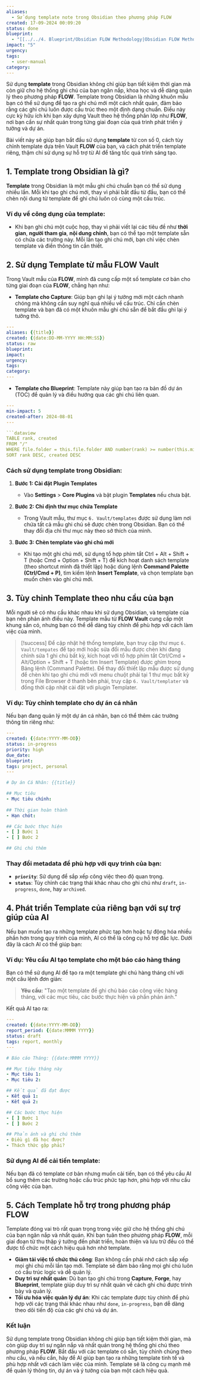 ```yaml
---
aliases:
  - Sử dụng template note trong Obsidian theo phương pháp FLOW
created: 17-09-2024 00:09:20
status: done
blueprint:
  - "[[../../4. Blueprint/Obsidian FLOW Methodology|Obsidian FLOW Methodology]]"
impact: "5"
urgency: 
tags:
  - user-manual
category:
---
```

Sử dụng **template** trong Obsidian không chỉ giúp bạn tiết kiệm thời gian mà còn giữ cho hệ thống ghi chú của bạn ngăn nắp, khoa học và dễ dàng quản lý theo phương pháp **FLOW**. Template trong Obsidian là những khuôn mẫu bạn có thể sử dụng để tạo ra ghi chú mới một cách nhất quán, đảm bảo rằng các ghi chú luôn được cấu trúc theo một định dạng chuẩn. Điều này cực kỳ hữu ích khi bạn xây dựng Vault theo hệ thống phân lớp như **FLOW**, nơi bạn cần sự nhất quán trong từng giai đoạn của quá trình phát triển ý tưởng và dự án.

Bài viết này sẽ giúp bạn bắt đầu sử dụng **template** từ con số 0, cách tùy chỉnh template dựa trên Vault **FLOW** của bạn, và cách phát triển template riêng, thậm chí sử dụng sự hỗ trợ từ AI để tăng tốc quá trình sáng tạo.

## **1. Template trong Obsidian là gì?**

**Template** trong Obsidian là một mẫu ghi chú chuẩn bạn có thể sử dụng nhiều lần. Mỗi khi tạo ghi chú mới, thay vì phải bắt đầu từ đầu, bạn có thể chèn nội dung từ template để ghi chú luôn có cùng một cấu trúc.

### **Ví dụ về công dụng của template:**

- Khi bạn ghi chú một cuộc họp, thay vì phải viết lại các tiêu đề như **thời gian**, **người tham gia**, **nội dung chính**, bạn có thể tạo một template sẵn có chứa các trường này. Mỗi lần tạo ghi chú mới, bạn chỉ việc chèn template và điền thông tin cần thiết.

## **2. Sử dụng Template từ mẫu FLOW Vault**

Trong Vault mẫu của **FLOW**, mình đã cung cấp một số template cơ bản cho từng giai đoạn của **FLOW**, chẳng hạn như:

- **Template cho Capture**: Giúp bạn ghi lại ý tưởng mới một cách nhanh chóng mà không cần suy nghĩ quá nhiều về cấu trúc. Chỉ cần chèn template và bạn đã có một khuôn mẫu ghi chú sẵn để bắt đầu ghi lại ý tưởng thô.

```yaml
---
aliases: {{title}}
created: {{date:DD-MM-YYYY HH:MM:SS}}
status: raw
blueprint:
impact: 
urgency: 
tags:
category: 
---    
```

- **Template cho Blueprint**: Template này giúp bạn tạo ra bản đồ dự án (TOC) để quản lý và điều hướng qua các ghi chú liên quan.

```yaml
---
min-impact: 5
created-after: 2024-08-01
---

```dataview
TABLE rank, created
FROM "/"
WHERE file.folder = this.file.folder AND number(rank) >= number(this.min-rank) AND date(created, "dd-MM-yyyy HH:mm:ss") >= date(this.created-after)
SORT rank DESC, created DESC
```

### **Cách sử dụng template trong Obsidian:**

1. **Bước 1: Cài đặt Plugin Templates**
   - Vào **Settings** > **Core Plugins** và bật plugin **Templates** nếu chưa bật.
   
2. **Bước 2: Chỉ định thư mục chứa Template**
   - Trong Vault mẫu, thư mục `6. Vault/templates` được sử dụng làm nơi chứa tất cả mẫu ghi chú sẽ được chèn trong Obsidian. Bạn có thể thay đổi địa chỉ thư mục này theo sở thích của mình.

3. **Bước 3: Chèn template vào ghi chú mới**
   - Khi tạo một ghi chú mới, sử dụng tổ hợp phím tắt Ctrl + Alt + Shift + T (hoặc Cmd + Option + Shift + T) để kích hoạt danh sách template (theo shortcut mình đã thiết lập) hoặc dùng lệnh **Command Palette (Ctrl/Cmd + P)**, tìm kiếm lệnh **Insert Template**, và chọn template bạn muốn chèn vào ghi chú mới.

## **3. Tùy chỉnh Template theo nhu cầu của bạn**

Mỗi người sẽ có nhu cầu khác nhau khi sử dụng Obsidian, và template của bạn nên phản ánh điều này. Template mẫu từ **FLOW Vault** cung cấp một khung sẵn có, nhưng bạn có thể dễ dàng tùy chỉnh để phù hợp với cách làm việc của mình.

> [!success]
> Để cập nhật hệ thống template, bạn truy cập thư mục `6. Vault/tempates` để tạo mới hoặc sửa đổi mẫu được chèn khi đang chỉnh sửa 1 ghi chú bất kỳ, kích hoạt với tổ hợp phím tắt Ctrl/Cmd + Alt/Option + Shift + T (hoặc tìm Insert Template) được ghim trong Bảng lệnh (Command Palette). Để thay đổi thiết lập mẫu được sử dụng để chèn khi tạo ghi chú mới với menu chuột phải tại 1 thư mục bất kỳ trong File Browser ở thanh bên phải, truy cập `6. Vault/templater` và đồng thời cập nhật cài đặt với plugin Templater.

### **Ví dụ: Tùy chỉnh template cho dự án cá nhân**

Nếu bạn đang quản lý một dự án cá nhân, bạn có thể thêm các trường thông tin riêng như:

```yaml
---
created: {{date:YYYY-MM-DD}}
status: in-progress
priority: high
due_date: 
blueprint: 
tags: project, personal
---

# Dự án Cá Nhân: {{title}}

## Mục tiêu
- Mục tiêu chính:
  
## Thời gian hoàn thành
- Hạn chót: 

## Các bước thực hiện
- [ ] Bước 1
- [ ] Bước 2

## Ghi chú thêm
```

### **Thay đổi metadata để phù hợp với quy trình của bạn:**
- **`priority`**: Sử dụng để sắp xếp công việc theo độ quan trọng.
- **`status`**: Tùy chỉnh các trạng thái khác nhau cho ghi chú như `draft`, `in-progress`, `done`, hay `archived`.

## **4. Phát triển Template của riêng bạn với sự trợ giúp của AI**

Nếu bạn muốn tạo ra những template phức tạp hơn hoặc tự động hóa nhiều phần hơn trong quy trình của mình, AI có thể là công cụ hỗ trợ đắc lực. Dưới đây là cách AI có thể giúp bạn:

### **Ví dụ: Yêu cầu AI tạo template cho một báo cáo hàng tháng**

Bạn có thể sử dụng AI để tạo ra một template ghi chú hàng tháng chỉ với một câu lệnh đơn giản:

> **Yêu cầu:** "Tạo một template để ghi chú báo cáo công việc hàng tháng, với các mục tiêu, các bước thực hiện và phần phản ánh."

Kết quả AI tạo ra:

```yaml
---
created: {{date:YYYY-MM-DD}}
report_period: {{date:MMMM YYYY}}
status: draft
tags: report, monthly
---

# Báo cáo Tháng: {{date:MMMM YYYY}}

## Mục tiêu tháng này
- Mục tiêu 1:
- Mục tiêu 2:

## Kết quả đã đạt được
- Kết quả 1:
- Kết quả 2:

## Các bước thực hiện
- [ ] Bước 1
- [ ] Bước 2

## Phản ánh và ghi chú thêm
- Điều gì đã học được?
- Thách thức gặp phải?
```

### **Sử dụng AI để cải tiến template:**

Nếu bạn đã có template cơ bản nhưng muốn cải tiến, bạn có thể yêu cầu AI bổ sung thêm các trường hoặc cấu trúc phức tạp hơn, phù hợp với nhu cầu công việc của bạn.

## **5. Cách Template hỗ trợ trong phương pháp FLOW**

Template đóng vai trò rất quan trọng trong việc giữ cho hệ thống ghi chú của bạn ngăn nắp và nhất quán. Khi bạn tuân theo phương pháp **FLOW**, mỗi giai đoạn từ thu thập ý tưởng đến phát triển, hoàn thiện và lưu trữ đều có thể được tổ chức một cách hiệu quả hơn nhờ template.

- **Giảm tải việc tổ chức thủ công**: Bạn không cần phải nhớ cách sắp xếp mọi ghi chú mỗi lần tạo mới. Template sẽ đảm bảo rằng mọi ghi chú luôn có cấu trúc logic và dễ quản lý.
- **Duy trì sự nhất quán**: Dù bạn tạo ghi chú trong **Capture**, **Forge**, hay **Blueprint**, template giúp duy trì sự nhất quán về cách ghi chú được trình bày và quản lý.
- **Tối ưu hóa việc quản lý dự án**: Khi các template được tùy chỉnh để phù hợp với các trạng thái khác nhau như `done`, `in-progress`, bạn dễ dàng theo dõi tiến độ của các ghi chú và dự án.

### **Kết luận**

Sử dụng template trong Obsidian không chỉ giúp bạn tiết kiệm thời gian, mà còn giúp duy trì sự ngăn nắp và nhất quán trong hệ thống ghi chú theo phương pháp **FLOW**. Bắt đầu với các template có sẵn, tùy chỉnh chúng theo nhu cầu, và nếu cần, hãy để AI giúp bạn tạo ra những template tinh tế và phù hợp nhất với cách làm việc của mình. Template sẽ là công cụ mạnh mẽ để quản lý thông tin, dự án và ý tưởng của bạn một cách hiệu quả.
